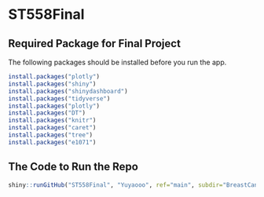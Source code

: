 # ST558Final

## Required Package for Final Project 

The following packages should be installed before you run the app. 

``` r
install.packages("plotly")
install.packages("shiny")
install.packages("shinydashboard")
install.packages("tidyverse")
install.packages("plotly")
install.packages("DT")
install.packages("knitr")
install.packages("caret")
install.packages("tree")
install.packages("e1071")
```

## The Code to Run the Repo

```r
shiny::runGitHub("ST558Final", "Yuyaooo", ref="main", subdir="BreastCancer/")
```
